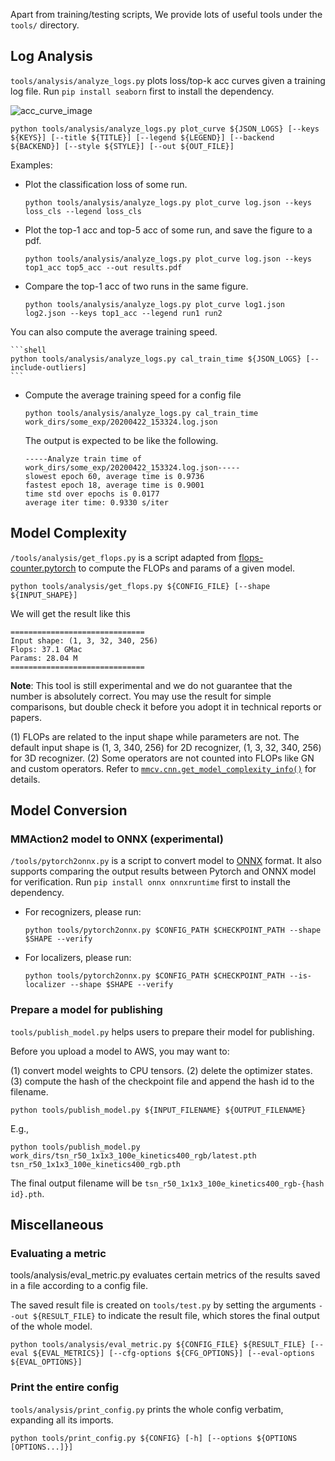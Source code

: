 Apart from training/testing scripts, We provide lots of useful tools under the `tools/` directory.

## Log Analysis

`tools/analysis/analyze_logs.py` plots loss/top-k acc curves given a training log file. Run `pip install seaborn` first to install the dependency.

![acc_curve_image](imgs/acc_curve.png)

```shell
python tools/analysis/analyze_logs.py plot_curve ${JSON_LOGS} [--keys ${KEYS}] [--title ${TITLE}] [--legend ${LEGEND}] [--backend ${BACKEND}] [--style ${STYLE}] [--out ${OUT_FILE}]
```

Examples:

- Plot the classification loss of some run.

    ```shell
    python tools/analysis/analyze_logs.py plot_curve log.json --keys loss_cls --legend loss_cls
    ```

- Plot the top-1 acc and top-5 acc of some run, and save the figure to a pdf.

    ```shell
    python tools/analysis/analyze_logs.py plot_curve log.json --keys top1_acc top5_acc --out results.pdf
    ```

- Compare the top-1 acc of two runs in the same figure.

    ```shell
    python tools/analysis/analyze_logs.py plot_curve log1.json log2.json --keys top1_acc --legend run1 run2
    ```

You can also compute the average training speed.

    ```shell
    python tools/analysis/analyze_logs.py cal_train_time ${JSON_LOGS} [--include-outliers]
    ```

- Compute the average training speed for a config file

    ```shell
    python tools/analysis/analyze_logs.py cal_train_time work_dirs/some_exp/20200422_153324.log.json
    ```

    The output is expected to be like the following.

    ```text
    -----Analyze train time of work_dirs/some_exp/20200422_153324.log.json-----
    slowest epoch 60, average time is 0.9736
    fastest epoch 18, average time is 0.9001
    time std over epochs is 0.0177
    average iter time: 0.9330 s/iter
    ```

## Model Complexity

`/tools/analysis/get_flops.py` is a script adapted from [flops-counter.pytorch](https://github.com/sovrasov/flops-counter.pytorch) to compute the FLOPs and params of a given model.

```shell
python tools/analysis/get_flops.py ${CONFIG_FILE} [--shape ${INPUT_SHAPE}]
```

We will get the result like this

```text
==============================
Input shape: (1, 3, 32, 340, 256)
Flops: 37.1 GMac
Params: 28.04 M
==============================
```

**Note**: This tool is still experimental and we do not guarantee that the number is absolutely correct.
You may use the result for simple comparisons, but double check it before you adopt it in technical reports or papers.

(1) FLOPs are related to the input shape while parameters are not. The default input shape is (1, 3, 340, 256) for 2D recognizer, (1, 3, 32, 340, 256) for 3D recognizer.
(2) Some operators are not counted into FLOPs like GN and custom operators. Refer to [`mmcv.cnn.get_model_complexity_info()`](https://github.com/open-mmlab/mmcv/blob/master/mmcv/cnn/utils/flops_counter.py) for details.

## Model Conversion

### MMAction2 model to ONNX (experimental)

`/tools/pytorch2onnx.py` is a script to convert model to [ONNX](https://github.com/onnx/onnx) format.
It also supports comparing the output results between Pytorch and ONNX model for verification.
Run `pip install onnx onnxruntime` first to install the dependency.

- For recognizers, please run:

    ```shell
    python tools/pytorch2onnx.py $CONFIG_PATH $CHECKPOINT_PATH --shape $SHAPE --verify
    ```

- For localizers, please run:

    ```shell
    python tools/pytorch2onnx.py $CONFIG_PATH $CHECKPOINT_PATH --is-localizer --shape $SHAPE --verify
    ```

### Prepare a model for publishing

`tools/publish_model.py` helps users to prepare their model for publishing.

Before you upload a model to AWS, you may want to:

(1) convert model weights to CPU tensors.
(2) delete the optimizer states.
(3) compute the hash of the checkpoint file and append the hash id to the filename.

```shell
python tools/publish_model.py ${INPUT_FILENAME} ${OUTPUT_FILENAME}
```

E.g.,

```shell
python tools/publish_model.py work_dirs/tsn_r50_1x1x3_100e_kinetics400_rgb/latest.pth tsn_r50_1x1x3_100e_kinetics400_rgb.pth
```

The final output filename will be `tsn_r50_1x1x3_100e_kinetics400_rgb-{hash id}.pth`.

## Miscellaneous

### Evaluating a metric

tools/analysis/eval_metric.py evaluates certain metrics of the results saved in a file according to a config file.

The saved result file is created on `tools/test.py` by setting the arguments `--out ${RESULT_FILE}` to indicate the result file,
which stores the final output of the whole model.

```shell
python tools/analysis/eval_metric.py ${CONFIG_FILE} ${RESULT_FILE} [--eval ${EVAL_METRICS}] [--cfg-options ${CFG_OPTIONS}] [--eval-options ${EVAL_OPTIONS}]
```

### Print the entire config

`tools/analysis/print_config.py` prints the whole config verbatim, expanding all its imports.

```shell
python tools/print_config.py ${CONFIG} [-h] [--options ${OPTIONS [OPTIONS...]}]
```
